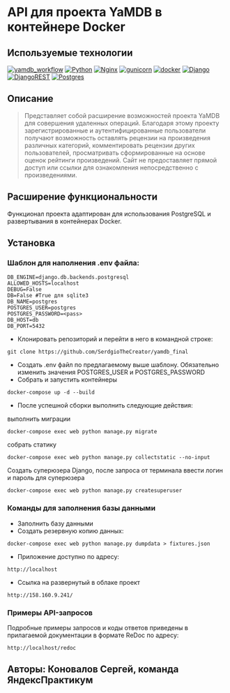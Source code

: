 # API для проекта YaMDB в контейнере Docker

## Используемые технологии

[![yamdb_workflow](https://github.com/SerdgioTheCreator/yamdb_final/actions/workflows/yamdb_workflow.yml/badge.svg?branch=master)](https://github.com/SerdgioTheCreator/yamdb_final/actions/workflows/yamdb_workflow.yml)
[![Python](https://img.shields.io/badge/-Python-464646?style=flat-square&logo=Python)](https://www.python.org/)
[![Nginx](https://img.shields.io/badge/-NGINX-464646?style=flat-square&logo=NGINX)](https://nginx.org/ru/)
[![gunicorn](https://img.shields.io/badge/-gunicorn-464646?style=flat-square&logo=gunicorn)](https://gunicorn.org/)
[![docker](https://img.shields.io/badge/-Docker-464646?style=flat-square&logo=docker)](https://www.docker.com/)
[![Django](https://img.shields.io/badge/Django-092E20?style=for-the-badge&logo=django&logoColor=green)](https://www.djangoproject.com/)
[![DjangoREST](https://img.shields.io/badge/DJANGO-REST-ff1709?style=for-the-badge&logo=django&logoColor=white&color=ff1709&labelColor=gray)](https://www.django-rest-framework.org/)
[![Postgres](https://img.shields.io/badge/postgres-%23316192.svg?style=for-the-badge&logo=postgresql&logoColor=white)](https://www.postgresql.org/)

## Описание
>Представляет собой расширение возможностей проекта YaMDB для совершения удаленных операций.
>Благодаря этому проекту зарегистрированные и аутентифицированные пользователи получают возможность 
>оставлять рецензии на произведения различных категорий, комментировать рецензии других пользователей,
> просматривать сформированные на основе оценок рейтинги произведений. Сайт не предоставляет прямой доступ
> или ссылки для ознакомления непосредственно с произведениями.


## Расширение функциональности

Функционал проекта адаптирован для использования PostgreSQL и 
развертывания в контейнерах Docker. 


## Установка

### Шаблон для наполнения .env файла:

```
DB_ENGINE=django.db.backends.postgresql
ALLOWED_HOSTS=localhost
DEBUG=False
DB=False #True для sqlite3
DB_NAME=postgres
POSTGRES_USER=postgres
POSTGRES_PASSWORD=<pass>
DB_HOST=db 
DB_PORT=5432 
```

- Клонировать репозиторий и перейти в него в командной строке:

```
git clone https://github.com/SerdgioTheCreator/yamdb_final
```
- Создать .env файл по предлагаемому выше шаблону. Обязательно изменить 
значения POSTGRES_USER и POSTGRES_PASSWORD
- Собрать и запустить контейнеры

```
docker-compose up -d --build
```

- После успешной сборки выполнить следующие действия:

выполнить миграции

```
docker-compose exec web python manage.py migrate
```

собрать статику

```
docker-compose exec web python manage.py collectstatic --no-input
```

Создать суперюзера Django,
после запроса от терминала ввести логин и пароль для суперюзера

```
docker-compose exec web python manage.py createsuperuser
```

### Команды для заполнения базы данными
- Заполнить базу данными
- Создать резервную копию данных:
```
docker-compose exec web python manage.py dumpdata > fixtures.json
```

- Приложение доступно по адресу:

```
http://localhost
```

- Ссылка на развернутый в облаке проект

```
http://158.160.9.241/
```

### Примеры API-запросов
Подробные примеры запросов и коды ответов приведены в прилагаемой
документации в формате ReDoc по адресу:

```
http://localhost/redoc
```

## Авторы: Коновалов Сергей, команда ЯндексПрактикум 
